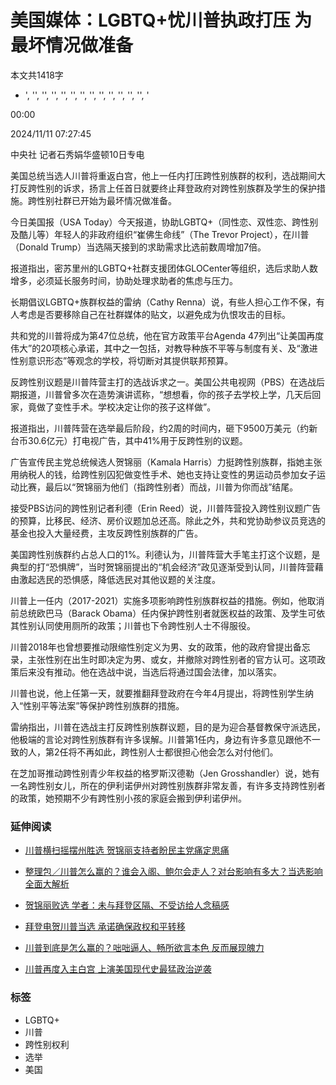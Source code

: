 # 美国媒体：LGBTQ+忧川普执政打压 为最坏情况做准备

本文共1418字

-   ', '', '', '', '', '', '', '', '', '', '', '', '', '
    

00:00

2024/11/11 07:27:45

中央社 记者石秀娟华盛顿10日专电

美国总统当选人川普将重返白宫，他上一任内打压跨性别族群的权利，选战期间大打反跨性别的诉求，扬言上任首日就要终止拜登政府对跨性别族群及学生的保护措施。跨性别社群已开始为最坏情况做准备。

今日美国报（USA Today）今天报道，协助LGBTQ+（同性恋、双性恋、跨性别及酷儿等）年轻人的非政府组织“崔佛生命线”（The Trevor Project），在川普（Donald Trump）当选隔天接到的求助需求比选前数周增加7倍。

报道指出，密苏里州的LGBTQ+社群支援团体GLOCenter等组织，选后求助人数增多，必须延长服务时间，协助处理求助者的焦虑与压力。

长期倡议LGBTQ+族群权益的雷纳（Cathy Renna）说，有些人担心工作不保，有人考虑是否要移除自己在社群媒体的贴文，以避免成为仇恨攻击的目标。

共和党的川普将成为第47位总统，他在官方政策平台Agenda 47列出“让美国再度伟大”的20项核心承诺，其中之一包括，对教导种族不平等与制度有关、及“激进性别意识形态”等观念的学校，将切断对其提供联邦预算。

反跨性别议题是川普阵营主打的选战诉求之一。美国公共电视网（PBS）在选战后期报道，川普曾多次在造势演讲谎称，“想想看，你的孩子去学校上学，几天后回家，竟做了变性手术。学校决定让你的孩子这样做”。

报道指出，川普阵营在选举最后阶段，约2周的时间内，砸下9500万美元（约新台币30.6亿元）打电视广告，其中41%用于反跨性别的议题。

广告宣传民主党总统候选人贺锦丽（Kamala Harris）力挺跨性别族群，指她主张用纳税人的钱，给跨性别囚犯做变性手术、她也支持让变性的男运动员参加女子运动比赛，最后以“贺锦丽为他们（指跨性别者）而战，川普为你而战”结尾。

接受PBS访问的跨性别记者利德（Erin Reed）说，川普阵营投入跨性别议题广告的预算，比移民、经济、房价议题加总还高。除此之外，共和党协助参议员竞选的基金也投入大量经费，主攻反跨性别族群的广告。

美国跨性别族群约占总人口的1%。利德认为，川普阵营大手笔主打这个议题，是典型的打“恐惧牌”，当时贺锦丽提出的“机会经济”政见逐渐受到认同，川普阵营藉由激起选民的恐惧感，降低选民对其他议题的关注度。

川普上一任内（2017-2021）实施多项影响跨性别族群权益的措施。例如，他取消前总统欧巴马（Barack Obama）任内保护跨性别者就医权益的政策、及学生可依其性别认同使用厕所的政策；川普也下令跨性别人士不得服役。

川普2018年也曾想要推动限缩性别定义为男、女的政策，他的政府曾提出备忘录，主张性别在出生时即决定为男、或女，并撤除对跨性别者的官方认可。这项政策后来没有推动。他在选战中说，当选后将通过国会法律，加以落实。

川普也说，他上任第一天，就要推翻拜登政府在今年4月提出，将跨性别学生纳入“性别平等法案”等保护跨性别族群的措施。

雷纳指出，川普在选战主打反跨性别族群议题，目的是为迎合基督教保守派选民，他极端的言论对跨性别族群有许多误解。川普第1任内，身边有许多意见跟他不一致的人，第2任将不再如此，跨性别人士都很担心他会怎么对付他们。

在芝加哥推动跨性别青少年权益的格罗斯汉德勒（Jen Grosshandler）说，她有一名跨性别女儿，所在的伊利诺伊州对跨性别族群非常友善，有许多支持跨性别者的政策，她预期不少有跨性别小孩的家庭会搬到伊利诺伊州。

### 延伸阅读

-   [川普横扫摇摆州胜选 贺锦丽支持者盼民主党痛定思痛](https://money.udn.com/money/story/10511/8349761 "川普横扫摇摆州胜选 贺锦丽支持者盼民主党痛定思痛")
    
-   [整理包／川普怎么赢的？谁会入阁、鲍尔会走人？对台影响有多大？当选影响全面大解析](https://money.udn.com/money/story/10511/8281032 "整理包／川普怎么赢的？谁会入阁、鲍尔会走人？对台影响有多大？当选影响全面大解析")
    
-   [贺锦丽败选 学者：未与拜登区隔、不受访给人念稿感](https://money.udn.com/money/story/10511/8345999 "贺锦丽败选 学者：未与拜登区隔、不受访给人念稿感")
    
-   [拜登电贺川普当选 承诺确保政权和平转移](https://money.udn.com/money/story/10511/8345878 "拜登电贺川普当选 承诺确保政权和平转移")
    
-   [川普到底是怎么赢的？咄咄逼人、畅所欲言本色 反而展现魄力](https://money.udn.com/money/story/122381/8345549 "川普到底是怎么赢的？咄咄逼人、畅所欲言本色 反而展现魄力")
    
-   [川普再度入主白宫 上演美国现代史最猛政治逆袭](https://money.udn.com/money/story/10511/8342853 "川普再度入主白宫 上演美国现代史最猛政治逆袭")

### 标签

- LGBTQ+
- 川普
- 跨性别权利
- 选举
- 美国